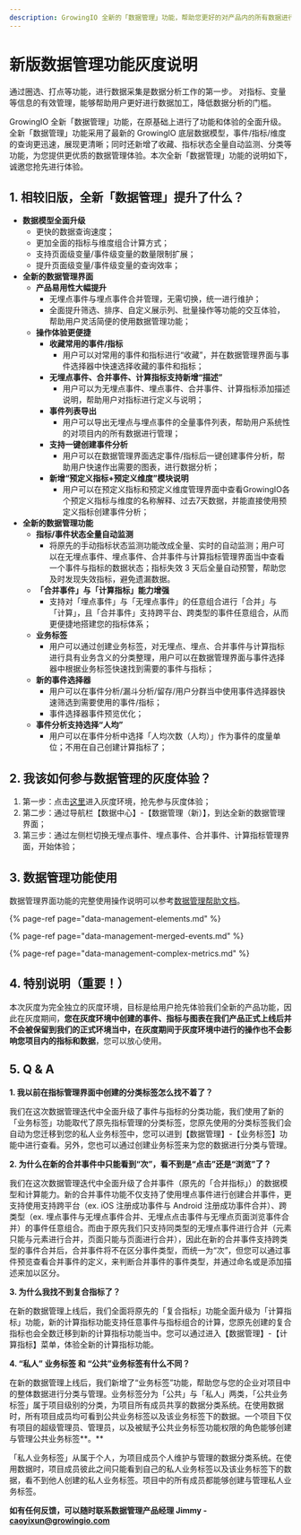 ```yaml
---
description: GrowingIO 全新的「数据管理」功能，帮助您更好的对产品内的所有数据进行统一的维护与管理
---
```


# 新版数据管理功能灰度说明

通过圈选、打点等功能，进行数据采集是数据分析工作的第一步。 对指标、变量等信息的有效管理，能够帮助用户更好进行数据加工，降低数据分析的门槛。

GrowingIO 全新「数据管理」功能，在原基础上进行了功能和体验的全面升级。全新「数据管理」功能采用了最新的 GrowingIO 底层数据模型，事件/指标/维度的查询更迅速，展现更清晰；同时还新增了收藏、指标状态全量自动监测、分类等功能，为您提供更优质的数据管理体验。本次全新「数据管理」功能的说明如下，诚邀您抢先进行体验。

## 1. 相较旧版，全新「数据管理」提升了什么？

* **数据模型全面升级**
  * 更快的数据查询速度；
  * 更加全面的指标与维度组合计算方式；
  * 支持页面级变量/事件级变量的数量限制扩展；
  * 提升页面级变量/事件级变量的查询效率；
* **全新的数据管理界面**
  * **产品易用性大幅提升**
    * 无埋点事件与埋点事件合并管理，无需切换，统一进行维护；
    * 全面提升筛选、排序、自定义展示列、批量操作等功能的交互体验，帮助用户灵活简便的使用数据管理功能；
  * **操作体验更便捷**
    * **收藏常用的事件/指标**
      * 用户可以对常用的事件和指标进行“收藏”，并在数据管理界面与事件选择器中快速选择收藏的事件和指标；
    * **无埋点事件、合并事件、计算指标支持新增“描述”**
      * 用户可以为无埋点事件、埋点事件、合并事件、计算指标添加描述说明，帮助用户对指标进行定义与说明；
    * **事件列表导出**
      * 用户可以导出无埋点与埋点事件的全量事件列表，帮助用户系统性的对项目内的所有数据进行管理；
    * **支持一键创建事件分析**
      * 用户可以在数据管理界面选定事件/指标后一键创建事件分析，帮助用户快速作出需要的图表，进行数据分析；
    * **新增“预定义指标+预定义维度”模块说明**
      * 用户可以在预定义指标和预定义维度管理界面中查看GrowingIO各个预定义指标与维度的名称解释、过去7天数据，并能直接使用预定义指标创建事件分析；
* **全新的数据管理功能**
  * **指标/事件状态全量自动监测**
    * 将原先的手动指标状态监测功能改成全量、实时的自动监测；用户可以在无埋点事件、埋点事件、合并事件与计算指标管理界面当中查看一个事件与指标的数据状态；指标失效 3 天后全量自动预警，帮助您及时发现失效指标，避免遗漏数据。
  * **「合并事件」与「计算指标」能力增强**
    * 支持对「埋点事件」与「无埋点事件」的任意组合进行「合并」与「计算」，且「合并事件」支持跨平台、跨类型的事件任意组合，从而更便捷地搭建您的指标体系；
  * **业务标签**
    * 用户可以通过创建业务标签，对无埋点、埋点、合并事件与计算指标进行具有业务含义的分类整理，用户可以在数据管理界面与事件选择器中根据业务标签快速找到需要的事件与指标；
  * **新的事件选择器**
    * 用户可以在事件分析/漏斗分析/留存/用户分群当中使用事件选择器快速筛选到需要使用的事件/指标；
    * 事件选择器事件预览优化；
  * **事件分析支持选择“人均”**
    * 用户可以在事件分析中选择「人均次数（人均）」作为事件的度量单位；不用在自己创建计算指标了；

## **2. 我该如何参与数据管理的灰度体验？**

1. 第一步：点击[这里](https://gray-www.growingio.com/projects/~/data-management/elements)进入灰度环境，抢先参与灰度体验；
2. 第二步：通过导航栏【数据中心】-【数据管理（新）】，到达全新的数据管理界面；
3. 第三步：通过左侧栏切换无埋点事件、埋点事件、合并事件、计算指标管理界面，开始体验；

## **3. 数据管理功能使用**

数据管理界面功能的完整使用操作说明可以参考[数据管理帮助文档](https://docs.growingio.com/docs/data-management/)。

{% page-ref page="data-management-elements.md" %}

{% page-ref page="data-management-merged-events.md" %}

{% page-ref page="data-management-complex-metrics.md" %}

## **4. 特别说明（重要！）**

本次灰度为完全独立的灰度环境，目标是给用户抢先体验我们全新的产品功能，因此在灰度期间，**您在灰度环境中创建的事件、指标与图表在我们产品正式上线后并不会被保留到我们的正式环境当中，在灰度期间于灰度环境中进行的操作也不会影响您项目内的指标和数据**，您可以放心使用。

## **5. Q & A**

**1. 我以前在指标管理界面中创建的分类标签怎么找不着了？**

我们在这次数据管理迭代中全面升级了事件与指标的分类功能，我们使用了新的「业务标签」功能取代了原先指标管理的分类标签，您原先使用的分类标签我们会自动为您迁移到您的私人业务标签中，您可以进到【数据管理】-【业务标签】功能中进行查看。另外，您也可以通过创建业务标签来为您的数据进行分类与管理。

**2. 为什么在新的合并事件中只能看到“次”，看不到是“点击”还是“浏览”了？**

我们在这次数据管理迭代中全面升级了合并事件（原先的「合并指标」）的数据模型和计算能力。新的合并事件功能不仅支持了使用埋点事件进行创建合并事件，更支持使用支持跨平台（ex. iOS 注册成功事件与 Android 注册成功事件合并）、跨类型（ex. 埋点事件与无埋点事件合并、无埋点点击事件与无埋点页面浏览事件合并）的事件任意组合。而由于原先我们只支持同类型的无埋点事件进行合并（元素只能与元素进行合并，页面只能与页面进行合并），因此在新的合并事件支持跨类型的事件合并后，合并事件将不在区分事件类型，而统一为“次”，但您可以通过事件预览查看合并事件的定义，来判断合并事件的事件类型，并通过命名或是添加描述来加以区分。

**3. 为什么我找不到复合指标了？**

在新的数据管理上线后，我们全面将原先的「复合指标」功能全面升级为「计算指标」功能，新的计算指标功能支持任意事件与指标组合的计算，您原先创建的复合指标也会全数迁移到新的计算指标功能当中。您可以通过进入【数据管理】-【计算指标】菜单，体验全新的计算指标功能。

**4. “私人” 业务标签 和 “公共”业务标签有什么不同？**

在新的数据管理上线后，我们新增了“业务标签”功能，帮助您与您的企业对项目中的整体数据进行分类与管理。业务标签分为「公共」与「私人」两类，「公共业务标签」属于项目级别的分类，为项目所有成员共享的数据分类系统。在使用数据时，所有项目成员均可看到公共业务标签以及该业务标签下的数据。一个项目下仅有项目的超级管理员、管理员，以及被赋予公共业务标签功能权限的角色能够创建与管理公共业务标签**。**

「私人业务标签」从属于个人，为项目成员个人维护与管理的数据分类系统。在使用数据时，项目成员彼此之间只能看到自己的私人业务标签以及该业务标签下的数据，看不到他人创建的私人业务标签。项目中的所有成员都能够创建与管理私人业务标签。

**如有任何反馈，可以随时联系数据管理产品经理 Jimmy - caoyixun@growingio.com**  


